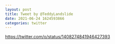 ```yaml
--- 
layout: post 
title: Tweet by @TeddyLandslide 
date: 2021-06-24 1624593866 
categories: twitter 
--- 
```

https://twitter.com/o/status/1408274841946427393